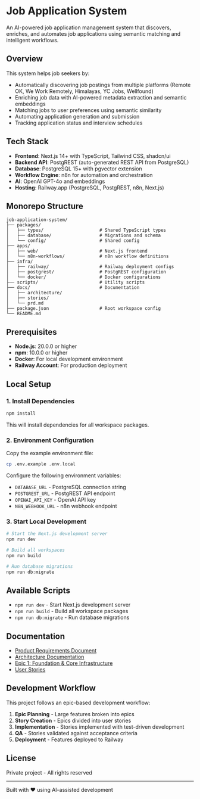 # Job Application System

An AI-powered job application management system that discovers, enriches, and automates job applications using semantic matching and intelligent workflows.

## Overview

This system helps job seekers by:
- Automatically discovering job postings from multiple platforms (Remote OK, We Work Remotely, Himalayas, YC Jobs, Wellfound)
- Enriching job data with AI-powered metadata extraction and semantic embeddings
- Matching jobs to user preferences using semantic similarity
- Automating application generation and submission
- Tracking application status and interview schedules

## Tech Stack

- **Frontend**: Next.js 14+ with TypeScript, Tailwind CSS, shadcn/ui
- **Backend API**: PostgREST (auto-generated REST API from PostgreSQL)
- **Database**: PostgreSQL 15+ with pgvector extension
- **Workflow Engine**: n8n for automation and orchestration
- **AI**: OpenAI GPT-4o and embeddings
- **Hosting**: Railway.app (PostgreSQL, PostgREST, n8n, Next.js)

## Monorepo Structure

```
job-application-system/
├── packages/
│   ├── types/                     # Shared TypeScript types
│   ├── database/                  # Migrations and schema
│   └── config/                    # Shared config
├── apps/
│   ├── web/                       # Next.js frontend
│   └── n8n-workflows/             # n8n workflow definitions
├── infra/
│   ├── railway/                   # Railway deployment configs
│   ├── postgrest/                 # PostgREST configuration
│   └── docker/                    # Docker configurations
├── scripts/                       # Utility scripts
├── docs/                          # Documentation
│   ├── architecture/
│   ├── stories/
│   └── prd.md
├── package.json                   # Root workspace config
└── README.md
```

## Prerequisites

- **Node.js**: 20.0.0 or higher
- **npm**: 10.0.0 or higher
- **Docker**: For local development environment
- **Railway Account**: For production deployment

## Local Setup

### 1. Install Dependencies

```bash
npm install
```

This will install dependencies for all workspace packages.

### 2. Environment Configuration

Copy the example environment file:

```bash
cp .env.example .env.local
```

Configure the following environment variables:
- `DATABASE_URL` - PostgreSQL connection string
- `POSTGREST_URL` - PostgREST API endpoint
- `OPENAI_API_KEY` - OpenAI API key
- `N8N_WEBHOOK_URL` - n8n webhook endpoint

### 3. Start Local Development

```bash
# Start the Next.js development server
npm run dev

# Build all workspaces
npm run build

# Run database migrations
npm run db:migrate
```

## Available Scripts

- `npm run dev` - Start Next.js development server
- `npm run build` - Build all workspace packages
- `npm run db:migrate` - Run database migrations

## Documentation

- [Product Requirements Document](docs/prd.md)
- [Architecture Documentation](docs/architecture.md)
- [Epic 1: Foundation & Core Infrastructure](docs/epic-1-foundation-infrastructure.md)
- [User Stories](docs/stories/)

## Development Workflow

This project follows an epic-based development workflow:

1. **Epic Planning** - Large features broken into epics
2. **Story Creation** - Epics divided into user stories
3. **Implementation** - Stories implemented with test-driven development
4. **QA** - Stories validated against acceptance criteria
5. **Deployment** - Features deployed to Railway

## License

Private project - All rights reserved

---

Built with ❤️ using AI-assisted development
